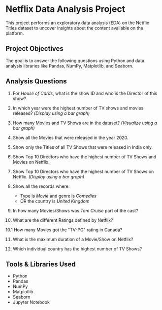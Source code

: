 # Netflix Data Analysis Project

This project performs an exploratory data analysis (EDA) on the Netflix Titles dataset to uncover insights about the content available on the platform.

## Project Objectives

The goal is to answer the following questions using Python and data analysis libraries like Pandas, NumPy, Matplotlib, and Seaborn.


## Analysis Questions

1. For *House of Cards*, what is the show ID and who is the Director of this show?

2. In which year were the highest number of TV shows and movies released? *(Display using a bar graph)*

3. How many Movies and TV Shows are in the dataset? *(Visualize using a bar graph)*

4. Show all the Movies that were released in the year 2020.

5. Show only the Titles of all TV Shows that were released in India only.

6. Show Top 10 Directors who have the highest number of TV Shows and Movies on Netflix.

7. Show Top 10 Directors who have the highest number of TV Shows on Netflix. *(Display using a bar graph)*

8. Show all the records where:
   - Type is *Movie* and genre is *Comedies*
   - OR the country is *United Kingdom*

9. In how many Movies/Shows was *Tom Cruise* part of the cast?

10. What are the different Ratings defined by Netflix?

10.1 How many Movies got the "TV-PG" rating in Canada?

11. What is the maximum duration of a Movie/Show on Netflix?

12. Which individual country has the highest number of TV Shows?


## Tools & Libraries Used

- Python
- Pandas
- NumPy
- Matplotlib
- Seaborn
- Jupyter Notebook
